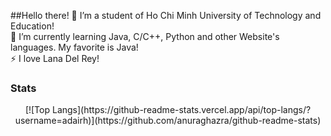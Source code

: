 ##Hello there!
🔭 I’m a student of Ho Chi Minh University of Technology and Education!</br>
🌱 I’m currently learning Java, C/C++, Python and other Website's languages. My favorite is Java!</br>
⚡ I love Lana Del Rey!
<br>
### Stats
<div align="center">
  [![Top Langs](https://github-readme-stats.vercel.app/api/top-langs/?username=adairh)](https://github.com/anuraghazra/github-readme-stats)
</div>
